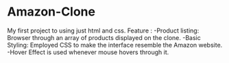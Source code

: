 # Amazon-Clone
My first project to using just html and css.
Feature : 
-Product listing: Browser through an array of products displayed on the clone.
-Basic Styling: Employed CSS to make the interface resemble the Amazon website.
-Hover Effect is used whenever mouse hovers through it.
